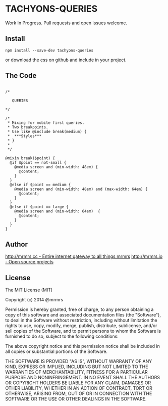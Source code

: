 # TACHYONS-QUERIES

Work In Progress. Pull requests and open issues welcome.

## Install
```
npm install --save-dev tachyons-queries
```
or download the css on github and include in your project.

## The Code
```

/*

   QUERIES

*/

/*
 * Mixing for mobile first queries.
 * Two breakpoints.
 * Use like @include break(medium) {
 *  ***Styles***
 * }
 *
 */

@mixin break($point) {
  @if $point == not-small {
    @media screen and (min-width: 48em) {
      @content;
    }
  }
  @else if $point == medium {
    @media screen and (min-width: 48em) and (max-width: 64em) {
      @content;
    }
  }
  @else if $point == large {
    @media screen and (min-width: 64em)  {
      @content;
    }
  }
}
```

## Author

[http://mrmrs.cc - Entire internet gateway to all things mrmrs](http://mrmrs.cc)
[http://mrmrs.io - Open source projects](http://mrmrs.io)

## License

The MIT License (MIT)

Copyright (c) 2014 @mrmrs

Permission is hereby granted, free of charge, to any person obtaining a copy
of this software and associated documentation files (the "Software"), to deal
in the Software without restriction, including without limitation the rights
to use, copy, modify, merge, publish, distribute, sublicense, and/or sell
copies of the Software, and to permit persons to whom the Software is
furnished to do so, subject to the following conditions:

The above copyright notice and this permission notice shall be included in
all copies or substantial portions of the Software.

THE SOFTWARE IS PROVIDED "AS IS", WITHOUT WARRANTY OF ANY KIND, EXPRESS OR
IMPLIED, INCLUDING BUT NOT LIMITED TO THE WARRANTIES OF MERCHANTABILITY,
FITNESS FOR A PARTICULAR PURPOSE AND NONINFRINGEMENT. IN NO EVENT SHALL THE
AUTHORS OR COPYRIGHT HOLDERS BE LIABLE FOR ANY CLAIM, DAMAGES OR OTHER
LIABILITY, WHETHER IN AN ACTION OF CONTRACT, TORT OR OTHERWISE, ARISING FROM,
OUT OF OR IN CONNECTION WITH THE SOFTWARE OR THE USE OR OTHER DEALINGS IN
THE SOFTWARE.

